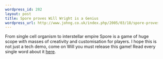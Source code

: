```yaml
--- 
wordpress_id: 282
layout: post
title: Spore proves Will Wright is a Genius
wordpress_url: http://www.johng.co.uk/index.php/2005/03/18/spore-proves-will-wright-is-a-genius/
---
```

From single cell organism to interstellar empire Spore is a game of huge scope with masses of creativity and customisation for players. I hope this is not just a tech demo, come on Will you must release this game! Read every single word about it <a href="http://www.gamespy.com/articles/595/595975p1.html?fromint=1">here</a>.
